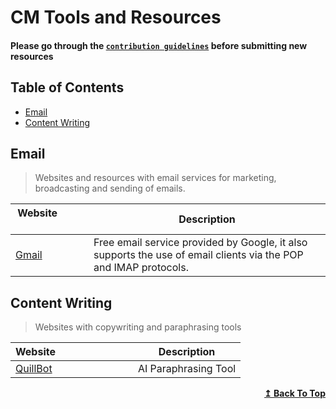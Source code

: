 # CM Tools and Resources


#### Please go through the [`contribution guidelines`](./contributing.md) before submitting new resources

## Table of Contents

- [Email](#email)
- [Content Writing](#content-writing)

## Email

>Websites and resources with email services for marketing, broadcasting and  sending of emails.

| Website&nbsp; &nbsp; &nbsp; &nbsp; &nbsp; &nbsp; &nbsp; &nbsp; &nbsp; &nbsp; &nbsp; &nbsp; &nbsp; &nbsp; | Description                                                        |
| -------------------------------------------------------------------------------------------------------- | ------------------------------------------------------------------ |
| [Gmail](https://www.gmail.com/)                                                              | Free email service provided by Google, it also supports the use of email clients via the POP and IMAP protocols.   |

## Content Writing

>Websites with copywriting and paraphrasing  tools

| Website&nbsp; &nbsp; &nbsp; &nbsp; &nbsp; &nbsp; &nbsp; &nbsp; &nbsp; &nbsp; &nbsp; &nbsp; &nbsp; &nbsp; | Description                                                        |
| -------------------------------------------------------------------------------------------------------- | ------------------------------------------------------------------ |
| [QuillBot](https://www.sinwaver.com/)                                                              | AI Paraphrasing Tool  |

<div align="right">
    <b><a href="#table-of-contents">↥ Back To Top</a></b>
</div>
